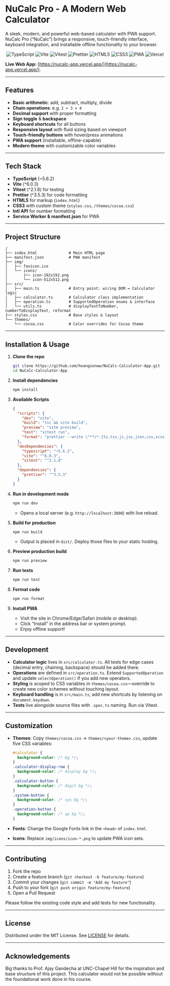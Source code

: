 # NuCalc Pro - A Modern Web Calculator

A sleek, modern, and powerful web-based calculator with PWA support. NuCalc Pro (“NuCalc”) brings a responsive, touch-friendly interface, keyboard integration, and installable offline functionality to your browser.

<p align="center">
  <img src="https://img.shields.io/badge/TypeScript-5.6.2-blue?style=for-the-badge&logo=typescript" alt="TypeScript"/>
  <img src="https://img.shields.io/badge/Vite-^6.0.3-blue?style=for-the-badge&logo=vite" alt="Vite"/>
  <img src="https://img.shields.io/badge/Vitest-^2.1.8-blue?style=for-the-badge&logo=vitest" alt="Vitest"/>
  <img src="https://img.shields.io/badge/Prettier-^3.5.3-blue?style=for-the-badge&logo=prettier" alt="Prettier"/>
  <img src="https://img.shields.io/badge/HTML5-^5.0.0-blue?style=for-the-badge&logo=html5" alt="HTML5"/>
  <img src="https://img.shields.io/badge/CSS3-^3.0.0-blue?style=for-the-badge&logo=css3" alt="CSS3"/>
  <img src="https://img.shields.io/badge/PWA-^1.0.0-blue?style=for-the-badge&logo=pwa" alt="PWA"/>
  <img src="https://img.shields.io/badge/Vercel-^1.0.0-blue?style=for-the-badge&logo=vercel" alt="Vercel"/>
</p>

**Live Web App:** [https://nucalc-app.vercel.app/](https://nucalc-app.vercel.app/).

---

## Features

- **Basic arithmetic**: add, subtract, multiply, divide
- **Chain operations**: e.g. `2 + 3 × 4`
- **Decimal support** with proper formatting
- **Sign toggle** & **backspace**
- **Keyboard shortcuts** for all buttons
- **Responsive layout** with fluid sizing based on viewport
- **Touch-friendly buttons** with hover/press animations
- **PWA support** (installable, offline-capable)
- **Modern theme** with customizable color variables

---

## Tech Stack

- **TypeScript** (\~5.6.2)
- **Vite** (^6.0.3)
- **Vitest** (^2.1.8) for testing
- **Prettier** (^3.5.3) for code formatting
- **HTML5** for markup (`index.html`)
- **CSS3** with custom theme (`styles.css`, `/themes/cocoa.css`)
- **Intl API** for number formatting
- **Service Worker & manifest.json** for PWA

---

## Project Structure

```
/
├── index.html              # Main HTML page
├── manifest.json           # PWA manifest
├── img/
│   ├── favicon.ico
│   └── icons/
│       ├── icon-192x192.png
│       └── icon-512x512.png
├── src/
│   ├── main.ts             # Entry point: wiring DOM ↔ Calculator logic
│   ├── calculator.ts       # Calculator class implementation
│   ├── operation.ts        # SupportedOperation enums & interface
│   └── utils.ts            # displayTextToNumber, numberToDisplayText, reformat
├── styles.css              # Base styles & layout
└── themes/
    └── cocoa.css           # Color overrides for Cocoa theme
```

---

## Installation & Usage

1. **Clone the repo**

   ```bash
   git clone https://github.com/hoangsonww/NuCalc-Calculator-App.git
   cd NuCalc-Calculator-App
   ```

2. **Install dependencies**

   ```bash
   npm install
   ```

3. **Available Scripts**

   ```json
   {
     "scripts": {
       "dev": "vite",
       "build": "tsc && vite build",
       "preview": "vite preview",
       "test": "vitest run",
       "format": "prettier --write \"**/*.{ts,tsx,js,jsx,json,css,scss,md,html}\""
     },
     "devDependencies": {
       "typescript": "~5.6.2",
       "vite": "^6.0.3",
       "vitest": "^2.1.8"
     },
     "dependencies": {
       "prettier": "^3.5.3"
     }
   }
   ```

4. **Run in development mode**

   ```bash
   npm run dev
   ```

   - Opens a local server (e.g. `http://localhost:3000`) with live reload.

5. **Build for production**

   ```bash
   npm run build
   ```

   - Output is placed in `dist/`. Deploy those files to your static hosting.

6. **Preview production build**

   ```bash
   npm run preview
   ```

7. **Run tests**

   ```bash
   npm run test
   ```

8. **Format code**

   ```bash
   npm run format
   ```

9. **Install PWA**

   - Visit the site in Chrome/Edge/Safari (mobile or desktop).
   - Click “Install” in the address bar or system prompt.
   - Enjoy offline support!

---

## Development

- **Calculator logic** lives in `src/calculator.ts`. All tests for edge cases (decimal entry, chaining, backspace) should be added there.
- **Operations** are defined in `src/operation.ts`. Extend `SupportedOperation` and update `selectOperation()` if you add new operators.
- **Styling** is scoped to CSS variables in `themes/cocoa.css`—override to create new color schemes without touching layout.
- **Keyboard handling** is in `src/main.ts`; add new shortcuts by listening on `document.keydown`.
- **Tests** live alongside source files with `.spec.ts` naming. Run via Vitest.

---

## Customization

- **Themes**: Copy `themes/cocoa.css` → `themes/<your-theme>.css`, update five CSS variables:

  ```css
  #calculator {
    background-color: /* bg */;
  }
  .calculator-display-row {
    background-color: /* display bg */;
  }
  .calculator-button {
    background-color: /* digit bg */;
  }
  .system-button {
    background-color: /* sys bg */;
  }
  .operation-button {
    background-color: /* op bg */;
  }
  ```

- **Fonts**: Change the Google Fonts link in the `<head>` of `index.html`.
- **Icons**: Replace `img/icons/icon-*.png` to update PWA icon sets.

---

## Contributing

1. Fork the repo
2. Create a feature branch (`git checkout -b feature/my-feature`)
3. Commit your changes (`git commit -m "Add my feature"`)
4. Push to your fork (`git push origin feature/my-feature`)
5. Open a Pull Request

Please follow the existing code style and add tests for new functionality.

---

## License

Distributed under the MIT License. See [LICENSE](LICENSE) for details.

---

## Acknowledgements

Big thanks to Prof. Ajay Gandecha at UNC-Chapel Hill for the inspiration and base structure of this project. This calculator would not be possible without the foundational work done in his course.
